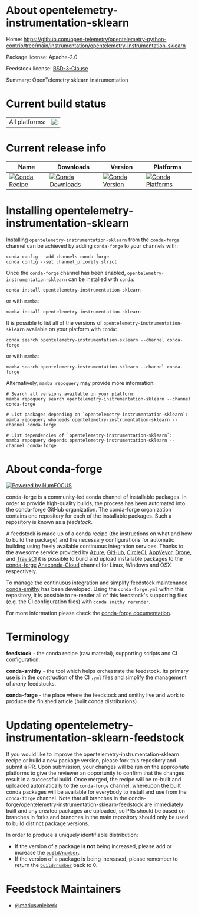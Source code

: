 About opentelemetry-instrumentation-sklearn
===========================================

Home: https://github.com/open-telemetry/opentelemetry-python-contrib/tree/main/instrumentation/opentelemetry-instrumentation-sklearn

Package license: Apache-2.0

Feedstock license: [BSD-3-Clause](https://github.com/conda-forge/opentelemetry-instrumentation-sklearn-feedstock/blob/main/LICENSE.txt)

Summary: OpenTelemetry sklearn instrumentation

Current build status
====================


<table><tr><td>All platforms:</td>
    <td>
      <a href="https://dev.azure.com/conda-forge/feedstock-builds/_build/latest?definitionId=13882&branchName=main">
        <img src="https://dev.azure.com/conda-forge/feedstock-builds/_apis/build/status/opentelemetry-instrumentation-sklearn-feedstock?branchName=main">
      </a>
    </td>
  </tr>
</table>

Current release info
====================

| Name | Downloads | Version | Platforms |
| --- | --- | --- | --- |
| [![Conda Recipe](https://img.shields.io/badge/recipe-opentelemetry--instrumentation--sklearn-green.svg)](https://anaconda.org/conda-forge/opentelemetry-instrumentation-sklearn) | [![Conda Downloads](https://img.shields.io/conda/dn/conda-forge/opentelemetry-instrumentation-sklearn.svg)](https://anaconda.org/conda-forge/opentelemetry-instrumentation-sklearn) | [![Conda Version](https://img.shields.io/conda/vn/conda-forge/opentelemetry-instrumentation-sklearn.svg)](https://anaconda.org/conda-forge/opentelemetry-instrumentation-sklearn) | [![Conda Platforms](https://img.shields.io/conda/pn/conda-forge/opentelemetry-instrumentation-sklearn.svg)](https://anaconda.org/conda-forge/opentelemetry-instrumentation-sklearn) |

Installing opentelemetry-instrumentation-sklearn
================================================

Installing `opentelemetry-instrumentation-sklearn` from the `conda-forge` channel can be achieved by adding `conda-forge` to your channels with:

```
conda config --add channels conda-forge
conda config --set channel_priority strict
```

Once the `conda-forge` channel has been enabled, `opentelemetry-instrumentation-sklearn` can be installed with `conda`:

```
conda install opentelemetry-instrumentation-sklearn
```

or with `mamba`:

```
mamba install opentelemetry-instrumentation-sklearn
```

It is possible to list all of the versions of `opentelemetry-instrumentation-sklearn` available on your platform with `conda`:

```
conda search opentelemetry-instrumentation-sklearn --channel conda-forge
```

or with `mamba`:

```
mamba search opentelemetry-instrumentation-sklearn --channel conda-forge
```

Alternatively, `mamba repoquery` may provide more information:

```
# Search all versions available on your platform:
mamba repoquery search opentelemetry-instrumentation-sklearn --channel conda-forge

# List packages depending on `opentelemetry-instrumentation-sklearn`:
mamba repoquery whoneeds opentelemetry-instrumentation-sklearn --channel conda-forge

# List dependencies of `opentelemetry-instrumentation-sklearn`:
mamba repoquery depends opentelemetry-instrumentation-sklearn --channel conda-forge
```


About conda-forge
=================

[![Powered by
NumFOCUS](https://img.shields.io/badge/powered%20by-NumFOCUS-orange.svg?style=flat&colorA=E1523D&colorB=007D8A)](https://numfocus.org)

conda-forge is a community-led conda channel of installable packages.
In order to provide high-quality builds, the process has been automated into the
conda-forge GitHub organization. The conda-forge organization contains one repository
for each of the installable packages. Such a repository is known as a *feedstock*.

A feedstock is made up of a conda recipe (the instructions on what and how to build
the package) and the necessary configurations for automatic building using freely
available continuous integration services. Thanks to the awesome service provided by
[Azure](https://azure.microsoft.com/en-us/services/devops/), [GitHub](https://github.com/),
[CircleCI](https://circleci.com/), [AppVeyor](https://www.appveyor.com/),
[Drone](https://cloud.drone.io/welcome), and [TravisCI](https://travis-ci.com/)
it is possible to build and upload installable packages to the
[conda-forge](https://anaconda.org/conda-forge) [Anaconda-Cloud](https://anaconda.org/)
channel for Linux, Windows and OSX respectively.

To manage the continuous integration and simplify feedstock maintenance
[conda-smithy](https://github.com/conda-forge/conda-smithy) has been developed.
Using the ``conda-forge.yml`` within this repository, it is possible to re-render all of
this feedstock's supporting files (e.g. the CI configuration files) with ``conda smithy rerender``.

For more information please check the [conda-forge documentation](https://conda-forge.org/docs/).

Terminology
===========

**feedstock** - the conda recipe (raw material), supporting scripts and CI configuration.

**conda-smithy** - the tool which helps orchestrate the feedstock.
                   Its primary use is in the construction of the CI ``.yml`` files
                   and simplify the management of *many* feedstocks.

**conda-forge** - the place where the feedstock and smithy live and work to
                  produce the finished article (built conda distributions)


Updating opentelemetry-instrumentation-sklearn-feedstock
========================================================

If you would like to improve the opentelemetry-instrumentation-sklearn recipe or build a new
package version, please fork this repository and submit a PR. Upon submission,
your changes will be run on the appropriate platforms to give the reviewer an
opportunity to confirm that the changes result in a successful build. Once
merged, the recipe will be re-built and uploaded automatically to the
`conda-forge` channel, whereupon the built conda packages will be available for
everybody to install and use from the `conda-forge` channel.
Note that all branches in the conda-forge/opentelemetry-instrumentation-sklearn-feedstock are
immediately built and any created packages are uploaded, so PRs should be based
on branches in forks and branches in the main repository should only be used to
build distinct package versions.

In order to produce a uniquely identifiable distribution:
 * If the version of a package **is not** being increased, please add or increase
   the [``build/number``](https://docs.conda.io/projects/conda-build/en/latest/resources/define-metadata.html#build-number-and-string).
 * If the version of a package **is** being increased, please remember to return
   the [``build/number``](https://docs.conda.io/projects/conda-build/en/latest/resources/define-metadata.html#build-number-and-string)
   back to 0.

Feedstock Maintainers
=====================

* [@mariusvniekerk](https://github.com/mariusvniekerk/)

